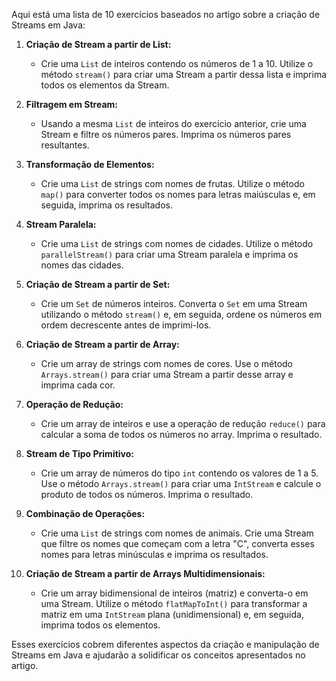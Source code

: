 Aqui está uma lista de 10 exercícios baseados no artigo sobre a criação de Streams em Java:

1. **Criação de Stream a partir de List:**
    - Crie uma `List` de inteiros contendo os números de 1 a 10. Utilize o método `stream()` para criar uma Stream a
      partir dessa lista e imprima todos os elementos da Stream.

2. **Filtragem em Stream:**
    - Usando a mesma `List` de inteiros do exercício anterior, crie uma Stream e filtre os números pares. Imprima os
      números pares resultantes.

3. **Transformação de Elementos:**
    - Crie uma `List` de strings com nomes de frutas. Utilize o método `map()` para converter todos os nomes para letras
      maiúsculas e, em seguida, imprima os resultados.

4. **Stream Paralela:**
    - Crie uma `List` de strings com nomes de cidades. Utilize o método `parallelStream()` para criar uma Stream
      paralela e imprima os nomes das cidades.

5. **Criação de Stream a partir de Set:**
    - Crie um `Set` de números inteiros. Converta o `Set` em uma Stream utilizando o método `stream()` e, em seguida,
      ordene os números em ordem decrescente antes de imprimi-los.

6. **Criação de Stream a partir de Array:**
    - Crie um array de strings com nomes de cores. Use o método `Arrays.stream()` para criar uma Stream a partir desse
      array e imprima cada cor.

7. **Operação de Redução:**
    - Crie um array de inteiros e use a operação de redução `reduce()` para calcular a soma de todos os números no
      array. Imprima o resultado.

8. **Stream de Tipo Primitivo:**
    - Crie um array de números do tipo `int` contendo os valores de 1 a 5. Use o método `Arrays.stream()` para criar
      uma `IntStream` e calcule o produto de todos os números. Imprima o resultado.

9. **Combinação de Operações:**
    - Crie uma `List` de strings com nomes de animais. Crie uma Stream que filtre os nomes que começam com a letra "C",
      converta esses nomes para letras minúsculas e imprima os resultados.

10. **Criação de Stream a partir de Arrays Multidimensionais:**
    - Crie um array bidimensional de inteiros (matriz) e converta-o em uma Stream. Utilize o método `flatMapToInt()`
      para transformar a matriz em uma `IntStream` plana (unidimensional) e, em seguida, imprima todos os elementos.

Esses exercícios cobrem diferentes aspectos da criação e manipulação de Streams em Java e ajudarão a solidificar os
conceitos apresentados no artigo.